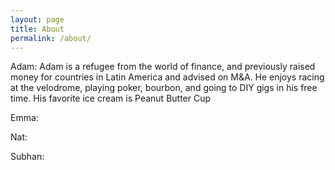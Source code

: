 ```yaml
---
layout: page
title: About
permalink: /about/
---
```


Adam: Adam is a refugee from the world of finance, and previously raised money for countries in Latin America and advised on M&A. He enjoys racing at the velodrome, playing poker, bourbon, and going to DIY gigs in his free time. His favorite ice cream is Peanut Butter Cup

Emma:

Nat:

Subhan: